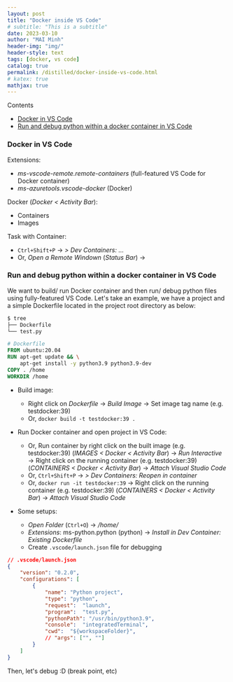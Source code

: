 ```yaml
---
layout: post
title: "Docker inside VS Code"
# subtitle: "This is a subtitle"
date: 2023-03-10
author: "MAI Minh"
header-img: "img/"
header-style: text
tags: [docker, vs code]
catalog: true
permalink: /distilled/docker-inside-vs-code.html
# katex: true
mathjax: true
---
```

<!-- <b>Last modified: <script>document.write( document.lastModified );</script> -->

Contents
- [Docker in VS Code](#docker-in-vs-code)
- [Run and debug python within a docker container in VS Code](#run-and-debug-python-within-a-docker-container-in-vs-code)



### Docker in VS Code

Extensions:
- *ms-vscode-remote.remote-containers* (full-featured VS Code for Docker container)
- *ms-azuretools.vscode-docker* (Docker)

Docker (*Docker < Activity Bar*):
- Containers
- Images

Task with Container:
- `Ctrl+Shift+P` &rarr; *> Dev Containers: ...*
- Or, *Open a Remote Windown* (*Status Bar*) &rarr; 

### Run and debug python within a docker container in VS Code

We want to build/ run Docker container and then run/ debug python files using fully-featured VS Code. Let's take an example, we have a project and a simple Dockerfile located in the project root directory as below:
```bash
$ tree
├── Dockerfile
└── test.py
```
```Dockerfile
# Dockerfile
FROM ubuntu:20.04
RUN apt-get update && \
    apt-get install -y python3.9 python3.9-dev
COPY . /home
WORKDIR /home
```

- Build image: 
    - Right click on *Dockerfile* &rarr; *Build Image* &rarr; Set image tag name (e.g. testdocker:39)
    - Or, `docker build -t testdocker:39 .`

- Run Docker container and open project in VS Code:
    - Or, Run container by right click on the built image (e.g. testdocker:39) (*IMAGES < Docker < Activity Bar*) &rarr; *Run Interactive* &rarr; Right click on the running container (e.g. testdocker:39) (*CONTAINERS < Docker < Activity Bar*) &rarr; *Attach Visual Studio Code*
    - Or, `Ctrl+Shift+P` &rarr; *> Dev Containers: Reopen in container*
    - Or, `docker run -it testdocker:39` &rarr;  Right click on the running container (e.g. testdocker:39) (*CONTAINERS < Docker < Activity Bar*) &rarr; *Attach Visual Studio Code*

- Some setups:
    - *Open Folder* (`Ctrl+O`) &rarr; */home/*
    - *Extensions*: ms-python.python (python) &rarr; *Install in Dev Container: Existing Dockerfile*
    - Create `.vscode/launch.json` file for debugging
```json
// .vscode/launch.json
{
    "version": "0.2.0",
    "configurations": [
        {
            "name": "Python project",
            "type": "python",
            "request":  "launch",
            "program":  "test.py",
            "pythonPath": "/usr/bin/python3.9",
            "console":  "integratedTerminal",
            "cwd":  "${workspaceFolder}",
            // "args": ["", ""]
        }
    ]
}
```

Then, let's debug :D (break point, etc)


